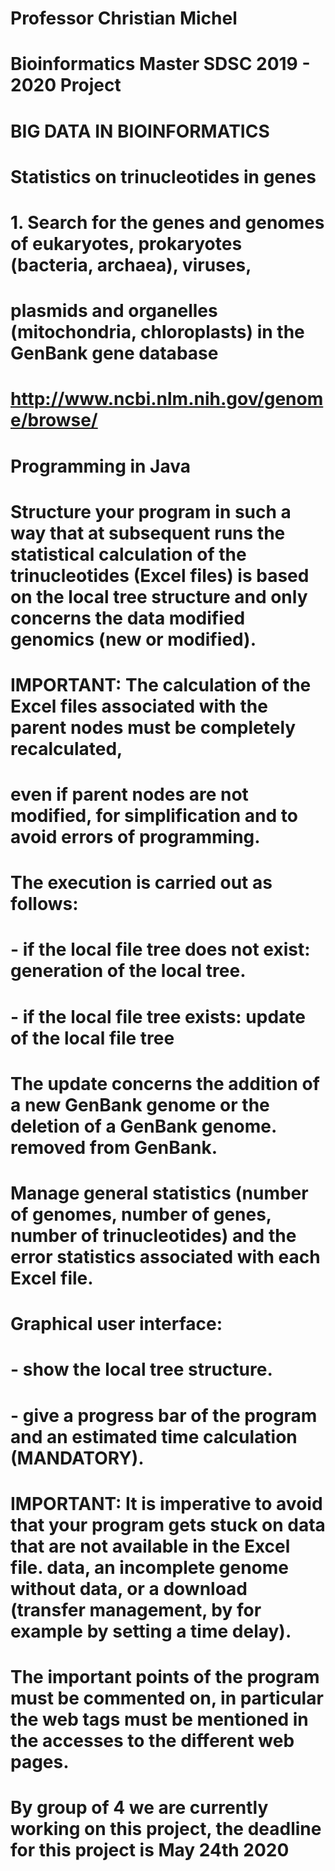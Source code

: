 # Professor Christian Michel

# Bioinformatics Master SDSC 2019 - 2020 Project

# BIG DATA IN BIOINFORMATICS

# Statistics on trinucleotides in genes



# 1. Search for the genes and genomes of eukaryotes, prokaryotes (bacteria, archaea), viruses,
# plasmids and organelles (mitochondria, chloroplasts) in the GenBank gene database
# http://www.ncbi.nlm.nih.gov/genome/browse/

# Programming in Java

# Structure your program in such a way that at subsequent runs the statistical calculation of the trinucleotides (Excel files) is based on the local tree structure and only concerns the data modified genomics (new or modified).

# IMPORTANT: The calculation of the Excel files associated with the parent nodes must be completely recalculated,
# even if parent nodes are not modified, for simplification and to avoid errors of programming.
# The execution is carried out as follows:
#  - if the local file tree does not exist: generation of the local tree.
#  - if the local file tree exists: update of the local file tree

# The update concerns the addition of a new GenBank genome or the deletion of a GenBank genome. removed from GenBank.
# Manage general statistics (number of genomes, number of genes, number of trinucleotides) and the error statistics associated with each Excel file.
# Graphical user interface:
#  - show the local tree structure.
#  - give a progress bar of the program and an estimated time calculation (MANDATORY).
# IMPORTANT: It is imperative to avoid that your program gets stuck on data that are not available in the Excel file. data, an incomplete genome without data, or a download (transfer management, by for example by setting a time delay).
# The important points of the program must be commented on, in particular the web tags must be mentioned in the accesses to the different web pages.


# By group of 4 we are currently working on this project, the deadline for this project is May 24th 2020

